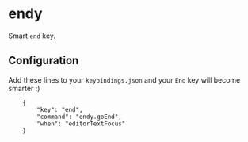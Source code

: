 # endy
Smart `end` key.

## Configuration

Add these lines to your `keybindings.json` and your `End` key will become smarter :)
```
    {
        "key": "end",
        "command": "endy.goEnd",
        "when": "editorTextFocus"
    }
```    